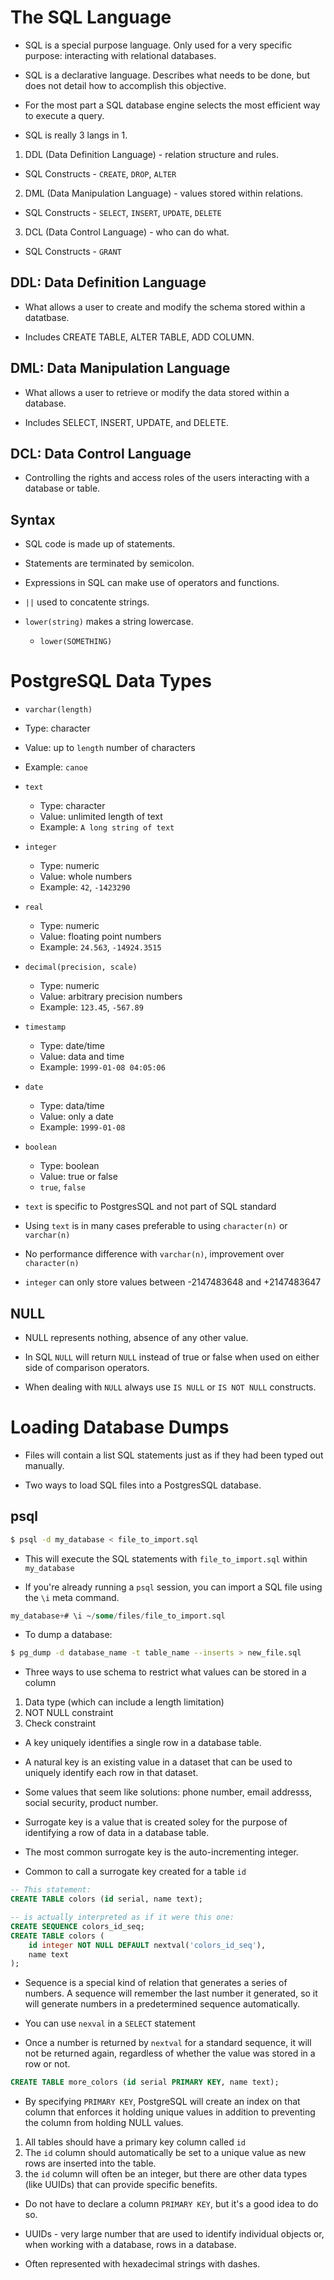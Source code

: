 <h1>The SQL Language</h1>

* SQL is a special purpose language. Only used for a very specific purpose: interacting with relational databases.

* SQL is a declarative language. Describes what needs to be done, but does not detail how to accomplish this objective.

* For the most part a SQL database engine selects the most efficient way to execute a query.

* SQL is really 3 langs in 1.
1. DDL (Data Definition Language) - relation structure and rules.
  * SQL Constructs - `CREATE`, `DROP`, `ALTER`
2. DML (Data Manipulation Language) - values stored within relations.
  * SQL Constructs - `SELECT`, `INSERT`, `UPDATE`, `DELETE`
3. DCL (Data Control Language) - who can do what.
  * SQL Constructs - `GRANT`

<h2>DDL: Data Definition Language</h2>

* What allows a user to create and modify the schema stored within a datatbase.

* Includes CREATE TABLE, ALTER TABLE, ADD COLUMN.

<h2>DML: Data Manipulation Language</h2>

* What allows a user to retrieve or modify the data stored within a database.

* Includes SELECT, INSERT, UPDATE, and DELETE.

<h2>DCL: Data Control Language</h2>

* Controlling the rights and access roles of the users interacting with a database or table.

<h2>Syntax</h2>

* SQL code is made up of statements.

* Statements are terminated by semicolon.

* Expressions in SQL can make use of operators and functions.

* `||` used to concatente strings.

* `lower(string)` makes a string lowercase.
  * `lower(SOMETHING)`

<h1>PostgreSQL Data Types</h1>

* `varchar(length)`
 * Type: character
 * Value: up to `length` number of characters
 * Example: `canoe`

* `text`
  * Type: character
  * Value: unlimited length of text
  * Example: `A long string of text`

* `integer`
  * Type: numeric
  * Value: whole numbers
  * Example: `42`, `-1423290`

* `real`
  * Type: numeric
  * Value: floating point numbers
  * Example: `24.563`, `-14924.3515`

* `decimal(precision, scale)`
  * Type: numeric
  * Value: arbitrary precision numbers
  * Example: `123.45`, `-567.89`

* `timestamp`
  * Type: date/time
  * Value: data and time
  * Example: `1999-01-08 04:05:06`

* `date`
  * Type: data/time
  * Value: only a date
  * Example: `1999-01-08`

* `boolean`
  * Type: boolean
  * Value: true or false
  * `true`, `false`

* `text` is specific to PostgresSQL and not part of SQL standard
* Using `text` is in many cases preferable to using `character(n)` or `varchar(n)`
* No performance difference with `varchar(n)`, improvement over `character(n)`

* `integer` can only store values between -2147483648 and +2147483647

<h2>NULL</h2>

* NULL represents nothing, absence of any other value.
* In SQL `NULL` will return `NULL` instead of true or false when used on either side of comparison operators.

* When dealing with `NULL` always use `IS NULL` or `IS NOT NULL` constructs.

<h1>Loading Database Dumps</h2>

* Files will contain a list SQL statements just as if they had been typed out manually.

* Two ways to load SQL files into a PostgresSQL database.

<h2>psql</h2>

```bash
$ psql -d my_database < file_to_import.sql
```

* This will execute the SQL statements with `file_to_import.sql` within `my_database`

* If you're already running a `psql` session, you can import a SQL file using the `\i` meta command.

```sql
my_database+# \i ~/some/files/file_to_import.sql
```

* To dump a database:

```bash
$ pg_dump -d database_name -t table_name --inserts > new_file.sql
```

* Three ways to use schema to restrict what values can be stored in a column

1. Data type (which can include a length limitation)
2. NOT NULL constraint
3. Check constraint


* A key uniquely identifies a single row in a database table.

* A natural key is an existing value in a dataset that can be used to uniquely identify each row in that dataset.

* Some values that seem like solutions: phone number, email addresss, social security, product number.

* Surrogate key is a value that is created soley for the purpose of identifying a row of data in a database table.

* The most common surrogate key is the auto-incrementing integer.

* Common to call a surrogate key created for a table `id`

```sql
-- This statement:
CREATE TABLE colors (id serial, name text);

-- is actually interpreted as if it were this one:
CREATE SEQUENCE colors_id_seq;
CREATE TABLE colors (
    id integer NOT NULL DEFAULT nextval('colors_id_seq'),
    name text
);
```

* Sequence is a special kind of relation that generates a series of numbers. A sequence will remember the last number it generated, so it will generate numbers in a predetermined sequence automatically.

* You can use `nexval` in a `SELECT` statement

* Once a number is returned by `nextval` for a standard sequence, it will not be returned again, regardless of whether the value was stored in a row or not.

```sql
CREATE TABLE more_colors (id serial PRIMARY KEY, name text);
```

* By specifying `PRIMARY KEY`, PostgreSQL will create an index on that column that enforces it holding unique values in addition to preventing the column from holding NULL values.

1. All tables should have a primary key column called `id`
2. The `id` column should automatically be set to a unique value as new rows are inserted into the table.
3. the `id` column will often be an integer, but there are other data types (like UUIDs) that can provide specific benefits.

* Do not have to declare a column `PRIMARY KEY`, but it's a good idea to do so.

* UUIDs - very large number that are used to identify individual objects or, when working with a database, rows in a database.

* Often represented with hexadecimal strings with dashes.
